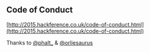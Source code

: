 ##  Code of Conduct

[http://2015.hackference.co.uk/code-of-conduct.html](http://2015.hackference.co.uk/code-of-conduct.html)

Thanks to [@phalt_](https://twitter.com/phalt_) & [@orliesaurus](http://twitter.com/orliesaurus)
